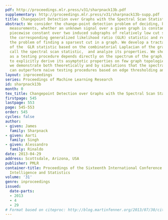 ```yaml
---
pdf: http://proceedings.mlr.press/v31/sharpnack13b.pdf
supplementary: http://proceedings.mlr.press/v31/sharpnack13b-supp.pdf
title: Changepoint Detection over Graphs with the Spectral Scan Statistic
abstract: We consider the change-point detection problem of deciding, based on noisy
  measurements, whether an unknown signal over a given graph is constant or is instead
  piecewise constant over two induced subgraphs of relatively low cut size. We analyze
  the corresponding generalized likelihood ratio (GLR) statistic and relate it to
  the problem of finding a sparsest cut in a graph. We develop a tractable relaxation
  of the  GLR statistic based on the combinatorial Laplacian of the graph, which we
  call the spectral scan statistic,  and analyze its properties. We show how its performance
  as a testing procedure depends directly on the spectrum of the graph, and use this  result
  to explicitly derive its asymptotic properties on few graph topologies. Finally,
  we demonstrate both theoretically and by simulations that the spectral scan statistic
  can outperform naive testing procedures based on edge thresholding and χ^2 testing.
layout: inproceedings
series: Proceedings of Machine Learning Research
id: sharpnack13b
month: 0
tex_title: Changepoint Detection over Graphs with the Spectral Scan Statistic
firstpage: 545
lastpage: 553
page: 545-553
order: 545
cycles: false
author:
- given: James
  family: Sharpnack
- given: Aarti
  family: Singh
- given: Alessandro
  family: Rinaldo
date: 2013-04-29
address: Scottsdale, Arizona, USA
publisher: PMLR
container-title: Proceedings of the Sixteenth International Conference on Artificial
  Intelligence and Statistics
volume: '31'
genre: inproceedings
issued:
  date-parts:
  - 2013
  - 4
  - 29
# Format based on citeproc: http://blog.martinfenner.org/2013/07/30/citeproc-yaml-for-bibliographies/
---
```

